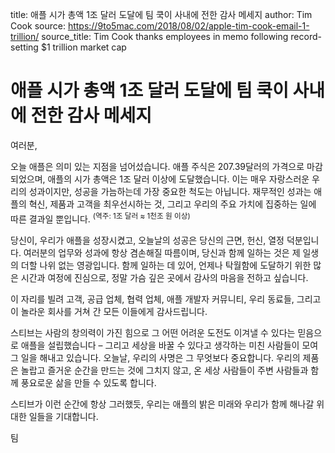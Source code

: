 title: 애플 시가 총액 1조 달러 도달에 팀 쿡이 사내에 전한 감사 메세지
author: Tim Cook
source: https://9to5mac.com/2018/08/02/apple-tim-cook-email-1-trillion/
source_title: Tim Cook thanks employees in memo following record-setting $1 trillion market cap

# 애플 시가 총액 1조 달러 도달에 팀 쿡이 사내에 전한 감사 메세지

여러분,

오늘 애플은 의미 있는 지점을 넘어섰습니다. 애플 주식은 207.39달러의 가격으로 마감되었으며, 애플의 시가 총액은 1조 달러 이상에 도달했습니다. 이는 매우 자랑스러운 우리의 성과이지만, 성공을 가늠하는데 가장 중요한 척도는 아닙니다. 재무적인 성과는 애플의 혁신, 제품과 고객을 최우선시하는 것, 그리고 우리의 주요 가치에 집중하는 일에 따른 결과일 뿐입니다. <sup>(역주: 1조 달러 ≈ 1천조 원 이상)</sup>

당신이, 우리가 애플을 성장시켰고, 오늘날의 성공은 당신의 근면, 헌신, 열정 덕분입니다. 여러분의 업무와 성과에 항상 겸손해질 따름이며, 당신과 함께 일하는 것은 제 일생의 더할 나위 없는 영광입니다. 함께 일하는 데 있어, 언제나 탁월함에 도달하기 위한 많은 시간과 여정에 진심으로, 정말 가슴 깊은 곳에서 감사의 마음을 전하고 싶습니다.

이 자리를 빌려 고객, 공급 업체, 협력 업체, 애플 개발자 커뮤니티, 우리 동료들, 그리고 이 놀라운 회사를 거쳐 간 모든 이들에게 감사드립니다.

스티브는 사람의 창의력이 가진 힘으로 그 어떤 어려운 도전도 이겨낼 수 있다는 믿음으로 애플을 설립했습니다 – 그리고 세상을 바꿀 수 있다고 생각하는 미친 사람들이 모여 그 일을 해내고 있습니다. 오늘날, 우리의 사명은 그 무엇보다 중요합니다. 우리의 제품은 놀랍고 즐거운 순간을 만드는 것에 그치지 않고, 온 세상 사람들이 주변 사람들과 함께 풍요로운 삶을 만들 수 있도록 합니다.

스티브가 이런 순간에 항상 그러했듯, 우리는 애플의 밝은 미래와 우리가 함께 해나갈 위대한 일들을 기대합니다.

팀

